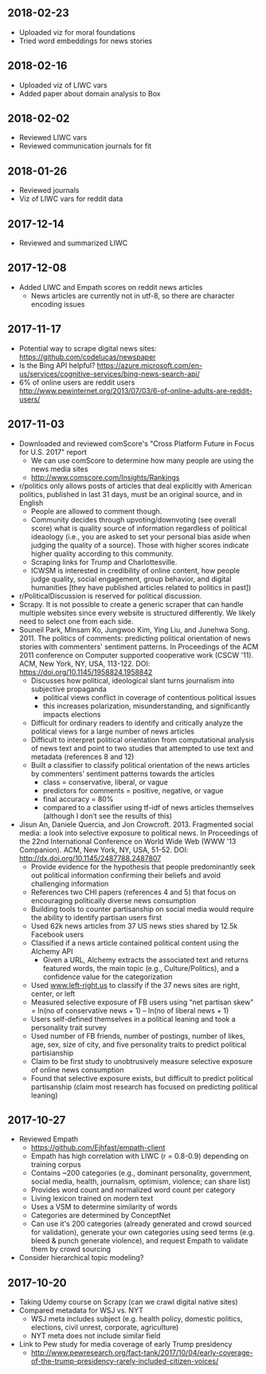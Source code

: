 ## 2018-02-23
* Uploaded viz for moral foundations
* Tried word embeddings for news stories

## 2018-02-16
* Uploaded viz of LIWC vars
* Added paper about domain analysis to Box


## 2018-02-02
* Reviewed LIWC vars
* Reviewed communication journals for fit

## 2018-01-26
* Reviewed journals
* Viz of LIWC vars for reddit data

## 2017-12-14
* Reviewed and summarized LIWC

## 2017-12-08
* Added LIWC and Empath scores on reddit news articles
  * News articles are currently not in utf-8, so there are character encoding issues


## 2017-11-17
* Potential way to scrape digital news sites: https://github.com/codelucas/newspaper
* Is the Bing API helpful? https://azure.microsoft.com/en-us/services/cognitive-services/bing-news-search-api/
* 6% of online users are reddit users http://www.pewinternet.org/2013/07/03/6-of-online-adults-are-reddit-users/

## 2017-11-03
* Downloaded and reviewed comScore's "Cross Platform Future in Focus for U.S. 2017" report
  * We can use comScore to determine how many people are using the news media sites
  * http://www.comscore.com/Insights/Rankings
* r/politics only allows posts of articles that deal explicitly with American politics, published in last 31 days, must be an original source, and in English
  * People are allowed to comment though.
  * Community decides through upvoting/downvoting (see overall score) what is quality source of information regardless of political ideaology (i.e., you are asked to set your personal bias aside when judging the quality of a source). Those with higher scores indicate higher quality according to this community.
  * Scraping links for Trump and Charlottesville.
  * ICWSM is interested in credibility of online content, how people judge quality, social engagement, group behavior, and digital humanities [they have published articles related to politics in past])
* r/PoliticalDiscussion is reserved for political discussion.
* Scrapy. It is not possible to create a generic scraper that can handle multiple websites since every website is structured differently.  We likely need to select one from each side.
* Souneil Park, Minsam Ko, Jungwoo Kim, Ying Liu, and Junehwa Song. 2011. The politics of comments: predicting political orientation of news stories with commenters' sentiment patterns. In Proceedings of the ACM 2011 conference on Computer supported cooperative work (CSCW '11). ACM, New York, NY, USA, 113-122. DOI: https://doi.org/10.1145/1958824.1958842
  * Discusses how political, ideological slant turns journalism into subjective propaganda
    * political views conflict in coverage of contentious political issues
    * this increases polarization, misunderstanding, and significantly impacts elections
  * Difficult for ordinary readers to identify and critically analyze the political views for a large number of news articles
  * Difficult to interpret political orientation from computational analysis of news text and point to two studies that attempted to use text and metadata (references 8 and 12)
  * Built a classifier to classify political orientation of the news articles by commenters’ sentiment patterns towards the articles
    * class = conservative, liberal, or vague
    * predictors for comments = positive, negative, or vague
    * final accuracy = 80%
    * compared to a classifier using tf-idf of news articles themselves (although I don’t see the results of this)
* Jisun An, Daniele Quercia, and Jon Crowcroft. 2013. Fragmented social media: a look into selective exposure to political news. In Proceedings of the 22nd International Conference on World Wide Web (WWW '13 Companion). ACM, New York, NY, USA, 51-52. DOI: http://dx.doi.org/10.1145/2487788.2487807
  * Provide evidence for the hypothesis that people predominantly seek out political information confirming their beliefs and avoid challenging information
  * References two CHI papers (references 4 and 5) that focus on encouraging politically diverse news consumption
  * Building tools to counter partisanship on social media would require the ability to identify partisan users first
  * Used 62k news articles from 37 US news sties shared by 12.5k Facebook users
  * Classified if a news article contained political content using the Alchemy API
    * Given a URL, Alchemy extracts the associated text and returns featured words, the main topic (e.g., Culture/Politics), and a confidence value for the categorization
  * Used www.left-right.us to classify if the 37 news sites are right, center, or left
  * Measured selective exposure of FB users using “net partisan skew” = ln(no of conservative news + 1) – ln(no of liberal news + 1)
  * Users self-defined themselves in a political leaning and took a personality trait survey
  * Used number of FB friends, number of postings, number of likes, age, sex, size of city, and five personality traits to predict political partisianship
  * Claim to be first study to unobtrusively measure selective exposure of online news consumption
  * Found that selective exposure exists, but difficult to predict political partisanship (claim most research has focused on predicting political leaning)

## 2017-10-27
* Reviewed Empath
  * https://github.com/Ejhfast/empath-client
  * Empath has high correlation with LIWC (r = 0.8-0.9) depending on training corpus
  * Contains ~200 categories (e.g., dominant personality, government, social media, health, journalism, optimism, violence; can share list)
  * Provides word count and normalized word count per category
  * Living lexicon trained on modern text
  * Uses a VSM to determine similarity of words
  * Categories are determined by ConceptNet
  * Can use it's 200 categories (already generated and crowd sourced for validation), generate your own categories using seed terms (e.g. bleed & punch generate violence), and request Empath to validate them by crowd sourcing
* Consider hierarchical topic modeling?

## 2017-10-20
* Taking Udemy course on Scrapy (can we crawl digital native sites)
* Compared metadata for WSJ vs. NYT
  * WSJ meta includes subject (e.g. health policy, domestic politics, elections, civil unrest, corporate, agriculture)
  * NYT meta does not include similar field
* Link to Pew study for media coverage of early Trump presidency
  * http://www.pewresearch.org/fact-tank/2017/10/04/early-coverage-of-the-trump-presidency-rarely-included-citizen-voices/

